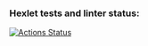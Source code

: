 ### Hexlet tests and linter status:
[![Actions Status](https://github.com/v-buldakov/typescript-project-81/actions/workflows/hexlet-check.yml/badge.svg)](https://github.com/v-buldakov/typescript-project-81/actions)